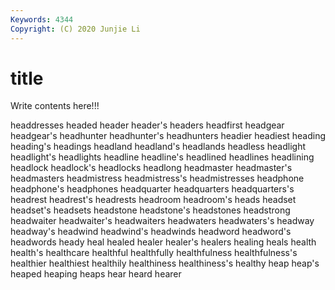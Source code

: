 ```yaml
---
Keywords: 4344
Copyright: (C) 2020 Junjie Li
---
```


# title

Write contents here!!!

headdresses 
headed 
header 
header's 
headers 
headfirst 
headgear 
headgear's 
headhunter
headhunter's 
headhunters 
headier 
headiest 
heading 
heading's 
headings 
headland 
headland's 
headlands
headless 
headlight 
headlight's 
headlights 
headline 
headline's 
headlined 
headlines 
headlining 
headlock
headlock's 
headlocks 
headlong 
headmaster 
headmaster's 
headmasters 
headmistress 
headmistress's 
headmistresses 
headphone
headphone's 
headphones 
headquarter 
headquarters 
headquarters's 
headrest 
headrest's 
headrests 
headroom 
headroom's
heads 
headset 
headset's 
headsets 
headstone 
headstone's 
headstones 
headstrong 
headwaiter 
headwaiter's
headwaiters 
headwaters 
headwaters's 
headway 
headway's 
headwind 
headwind's 
headwinds 
headword 
headword's
headwords 
heady 
heal 
healed 
healer 
healer's 
healers 
healing 
heals 
health
health's 
healthcare 
healthful 
healthfully 
healthfulness 
healthfulness's 
healthier 
healthiest 
healthily 
healthiness
healthiness's 
healthy 
heap 
heap's 
heaped 
heaping 
heaps 
hear 
heard 
hearer
